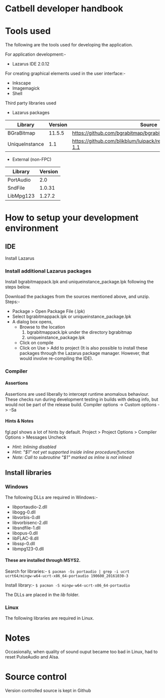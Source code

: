 Catbell developer handbook
==========================

# Tools used #

The following are the tools used for developing the application.

For application development:-
  *  Lazarus IDE 2.0.12
  
For creating graphical elements used in the user interface:-
  * Inkscape
  * Imagemagick
  * Shell

Third party libraries used
  * Lazarus packages
  
  | Library        | Version | Source                                                              |
  |----------------|---------|---------------------------------------------------------------------|
  | BGraBitmap     | 11.5.5  | https://github.com/bgrabitmap/bgrabitmap                            |
  | UniqueInstance | 1.1     | https://github.com/blikblum/luipack/releases/tag/uniqueinstance-1.1 |
  * External (non-FPC)
  
  | Library   | Version |
  |-----------|---------|
  | PortAudio | 2.0     |
  | SndFile   | 1.0.31  |
  | LibMpg123 | 1.27.2  |

# How to setup your development environment #

## IDE

Install Lazarus

### Install additional Lazarus packages

Install bgrabitmappack.lpk and uniqueinstance_package.lpk following the steps below.

Download the packages from the sources mentioned above, and unzip.
Steps:-
* Package > Open Package File (.lpk)
* Select bgrabitmappack.lpk or uniqueinstance_package.lpk
* A dialog box opens, 
  * Browse to the location
    1. bgrabitmappack.lpk under the directory bgrabitmap
    2. uniqueinstance_package.lpk
  * Click on compile
  * Click on Use > Add to project 
(It is also possible to install these packages through the Lazarus package manager. However, that would involve re-compiling the IDE).

### Compiler

#### Assertions

Assertions are used liberally to intercept runtime anomalous behaviour. These checks run during development testing in builds with debug info, but would not be part of the release build.
Compiler options -> Custom options -> -Sa

#### Hints & Notes

fgl.ppl shows a lot of hints by default.
Project > Project Options > Compiler Options > Messages
Uncheck 
- *Hint: Inlining disabled*
- *Hint: "$1" not yet supported inside inline procedure/function*
- *Note: Call to subroutine "$1" marked as inline is not inlined*

## Install libraries ##

### Windows ###

The following DLLs are required in Windows:-
* libportaudio-2.dll
* libogg-0.dll
* libvorbis-0.dll
* libvorbisenc-2.dll
* libsndfile-1.dll
* libopus-0.dll
* libFLAC-8.dll
* libssp-0.dll
* libmpg123-0.dll

#### These are installed through MSYS2. ####

Search for libraries:-
`$ pacman -Ss portaudio | grep -i ucrt
ucrt64/mingw-w64-ucrt-x86_64-portaudio 190600_20161030-3`

Install library:-
`$ pacman -S mingw-w64-ucrt-x86_64-portaudio`

The DLLs are placed in the *lib* folder.

### Linux ###

The following libraries are required in Linux.

# Notes #
Occasionally, when quality of sound ouput became too bad in Linux, had to reset PulseAudio and Alsa.

# Source control #

Version controlled source is kept in Github
